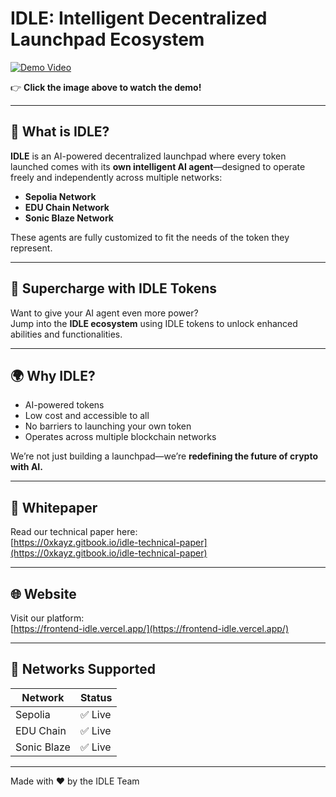 # IDLE: Intelligent Decentralized Launchpad Ecosystem

[![Demo Video](https://teal-actual-falcon-338.mypinata.cloud/ipfs/bafkreie5hnac6y43d4u6j3wuln3ceq3zn43aw2bv7fwzxz5rxesx7bnn3q)](https://www.youtube.com/watch?v=NL9TmXI5PDo)

👉 **Click the image above to watch the demo!**

---

## 🚀 What is IDLE?

**IDLE** is an AI-powered decentralized launchpad where every token launched comes with its **own intelligent AI agent**—designed to operate freely and independently across multiple networks:
- **Sepolia Network**
- **EDU Chain Network**
- **Sonic Blaze Network**

These agents are fully customized to fit the needs of the token they represent.

---

## 🧠 Supercharge with IDLE Tokens

Want to give your AI agent even more power?  
Jump into the **IDLE ecosystem** using IDLE tokens to unlock enhanced abilities and functionalities.

---

## 🌍 Why IDLE?

- AI-powered tokens
- Low cost and accessible to all
- No barriers to launching your own token
- Operates across multiple blockchain networks

We’re not just building a launchpad—we’re **redefining the future of crypto with AI.**

---

## 📄 Whitepaper  
Read our technical paper here:  
[https://0xkayz.gitbook.io/idle-technical-paper](https://0xkayz.gitbook.io/idle-technical-paper)

---

## 🌐 Website  
Visit our platform:  
[https://frontend-idle.vercel.app/](https://frontend-idle.vercel.app/)

---

## 🧪 Networks Supported

| Network          | Status |
|------------------|--------|
| Sepolia          | ✅ Live |
| EDU Chain        | ✅ Live |
| Sonic Blaze      | ✅ Live |

---

Made with ❤️ by the IDLE Team
